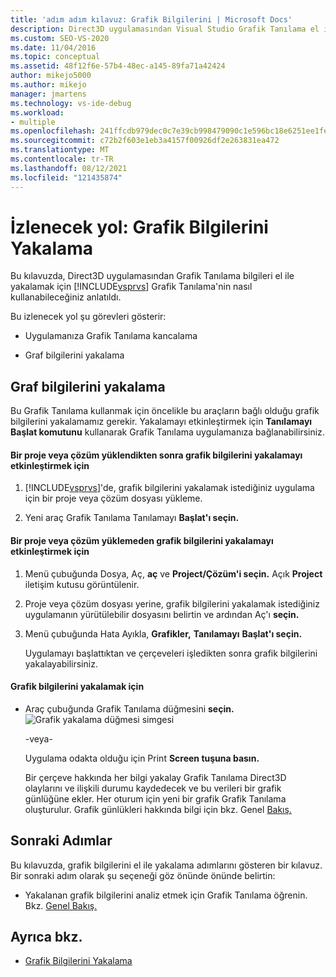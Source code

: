 ```yaml
---
title: 'adım adım kılavuz: Grafik Bilgilerini | Microsoft Docs'
description: Direct3D uygulamasından Visual Studio Grafik Tanılama el ile yakalamak için nasıl kullanabileceğiniz hakkında bilgi edinebilirsiniz.
ms.custom: SEO-VS-2020
ms.date: 11/04/2016
ms.topic: conceptual
ms.assetid: 48f12f6e-57b4-48ec-a145-89fa71a42424
author: mikejo5000
ms.author: mikejo
manager: jmartens
ms.technology: vs-ide-debug
ms.workload:
- multiple
ms.openlocfilehash: 241ffcdb979dec0c7e39cb998479090c1e596bc18e6251ee1fe22e7b163fd0c5
ms.sourcegitcommit: c72b2f603e1eb3a4157f00926df2e263831ea472
ms.translationtype: MT
ms.contentlocale: tr-TR
ms.lasthandoff: 08/12/2021
ms.locfileid: "121435874"
---
```

# <a name="walkthrough-capturing-graphics-information"></a>İzlenecek yol: Grafik Bilgilerini Yakalama
Bu kılavuzda, Direct3D uygulamasından Grafik Tanılama bilgileri el ile yakalamak için [!INCLUDE[vsprvs](../../code-quality/includes/vsprvs_md.md)] Grafik Tanılama'nin nasıl kullanabileceğiniz anlatıldı.

 Bu izlenecek yol şu görevleri gösterir:

- Uygulamanıza Grafik Tanılama kancalama

- Graf bilgilerini yakalama

## <a name="capturing-graphics-information"></a>Graf bilgilerini yakalama
 Bu Grafik Tanılama kullanmak için öncelikle bu araçların bağlı olduğu grafik bilgilerini yakalamamız gerekir. Yakalamayı etkinleştirmek için **Tanılamayı Başlat komutunu** kullanarak Grafik Tanılama uygulamanıza bağlanabilirsiniz.

#### <a name="to-enable-the-capture-of-graphics-information-after-a-project-or-solution-is-loaded"></a>Bir proje veya çözüm yüklendikten sonra grafik bilgilerini yakalamayı etkinleştirmek için

1. [!INCLUDE[vsprvs](../../code-quality/includes/vsprvs_md.md)]'de, grafik bilgilerini yakalamak istediğiniz uygulama için bir proje veya çözüm dosyası yükleme.

2. Yeni araç Grafik Tanılama Tanılamayı **Başlat'ı seçin.**

#### <a name="to-enable-the-capture-of-graphics-information-without-loading-a-project-or-solution"></a>Bir proje veya çözüm yüklemeden grafik bilgilerini yakalamayı etkinleştirmek için

1. Menü çubuğunda Dosya, Aç, **aç** ve **Project/Çözüm'i seçin.**  Açık **Project** iletişim kutusu görüntülenir.

2. Proje veya çözüm dosyası yerine, grafik bilgilerini yakalamak istediğiniz uygulamanın yürütülebilir dosyasını belirtin ve ardından Aç'ı **seçin.**

3. Menü çubuğunda Hata Ayıkla, **Grafikler,** **Tanılamayı** **Başlat'ı seçin.**

   Uygulamayı başlattıktan ve çerçeveleri işledikten sonra grafik bilgilerini yakalayabilirsiniz.

#### <a name="to-capture-graphics-information"></a>Grafik bilgilerini yakalamak için

- Araç çubuğunda Grafik Tanılama düğmesini **seçin.** ![Grafik yakalama düğmesi simgesi](media/debuggingdirectxgraphics.png "DebuggingDirectXGraphics")

   -veya-

   Uygulama odakta olduğu için Print **Screen tuşuna basın.**

  Bir çerçeve hakkında her bilgi yakalay Grafik Tanılama Direct3D olaylarını ve ilişkili durumu kaydedecek ve bu verileri bir grafik günlüğüne ekler. Her oturum için yeni bir grafik Grafik Tanılama oluşturulur. Grafik günlükleri hakkında bilgi için bkz. Genel [Bakış.](overview-of-visual-studio-graphics-diagnostics.md)

## <a name="next-steps"></a>Sonraki Adımlar
 Bu kılavuzda, grafik bilgilerini el ile yakalama adımlarını gösteren bir kılavuz. Bir sonraki adım olarak şu seçeneği göz önünde önünde belirtin:

- Yakalanan grafik bilgilerini analiz etmek için Grafik Tanılama öğrenin. Bkz. [Genel Bakış.](overview-of-visual-studio-graphics-diagnostics.md)

## <a name="see-also"></a>Ayrıca bkz.
- [Grafik Bilgilerini Yakalama](capturing-graphics-information.md)